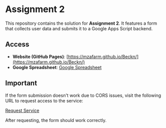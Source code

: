 # Assignment 2

This repository contains the solution for **Assignment 2**. It features a form that collects user data and submits it to a Google Apps Script backend.

## Access

-   **Website (GitHub Pages)**: [https://mzafarm.github.io/Beckn/](https://mzafarm.github.io/Beckn/)
-   **Google Spreadsheet**: [Google Spreadsheet](https://docs.google.com/spreadsheets/d/17-EJ87OXXZW3J4jjWR5mWex1MUipcrfreMTERY8v47M/edit?gid=0#gid=0)

## Important

If the form submission doesn't work due to CORS issues, visit the following URL to request access to the service:

[Request Service](https://cors-anywhere.herokuapp.com/https://script.google.com/macros/s/AKfycbx_aZNOT6G5uAFg6aM1GpkozX1xGYuiHaoi_KHDlL_rpRxQsOGVxWvj9nXN__jmYsyllA/exec)

After requesting, the form should work correctly.
